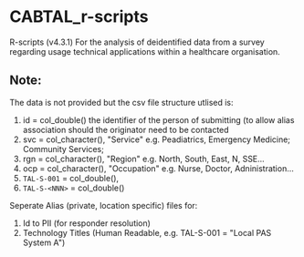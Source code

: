 # CABTAL_r-scripts
R-scripts (v4.3.1) For the analysis of deidentified data from a survey regarding usage technical applications within a healthcare organisation. 
## Note: 
The data is not provided but the csv file structure utlised is:
  1.   id = col_double() the identifier of the person of submitting (to allow alias association should the originator need to be contacted
  2.   svc = col_character(), "Service" e.g. Peadiatrics, Emergency Medicine; Community Services;
  3.   rgn = col_character(), "Region" e.g. North, South, East, N, SSE...
  4.   ocp = col_character(), "Occupation" e.g. Nurse, Doctor, Adninistration...
  5.   `TAL-S-001` = col_double(),
  6.   `TAL-S-<NNN>` = col_double()

Seperate Alias (private, location specific) files for:
1. Id to PII (for responder resolution)
2. Technology Titles (Human Readable, e.g. TAL-S-001 = "Local PAS System A")
